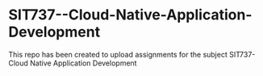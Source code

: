 # SIT737--Cloud-Native-Application-Development
This repo has been created to upload assignments for the subject SIT737- Cloud Native Application Development
